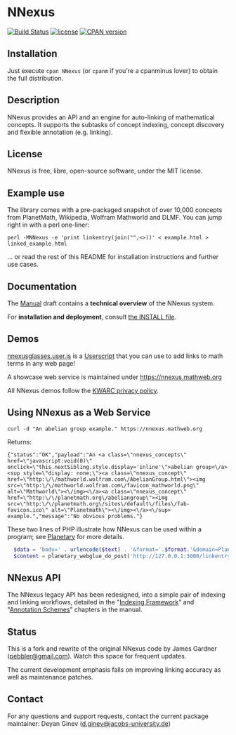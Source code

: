 # NNexus

[![Build Status](https://secure.travis-ci.org/dginev/nnexus.png?branch=master)](http://travis-ci.org/dginev/nnexus)
[![license](https://img.shields.io/badge/license-MIT-blue.svg)](https://raw.githubusercontent.com/dginev/nnexus/master/LICENSE)
[![CPAN version](https://badge.fury.io/pl/NNexus.svg)](https://badge.fury.io/pl/NNexus)

## Installation

Just execute ```cpan NNexus``` (or ```cpanm``` if you're a cpanminus lover) to obtain the full distribution.

## Description 

NNexus provides an API and an engine for auto-linking of mathematical concepts.
 It supports the subtasks of concept indexing, concept discovery and flexible annotation (e.g. linking).

## License

NNexus is free, libre, open-source software, under the MIT license.

## Example use

The library comes with a pre-packaged snapshot of over 10,000 concepts from PlanetMath,
 Wikipedia, Wolfram Mathworld and DLMF. You can jump right in with a perl one-liner:
 
```shell
perl -MNNexus -e 'print linkentry(join("",<>))' < example.html > linked_example.html
```

... or read the rest of this README for installation instructions and further use cases.

## Documentation

The [Manual](pod/Manual.pod) draft contains a **technical overview** of the NNexus system.

For **installation and deployment**, consult [the INSTALL file](INSTALL.md).

## Demos

[nnexusglasses.user.js](util/nnexusglasses.user.js) is a
[Userscript](http://userscripts.org/about/installing) that you can use
to add links to math terms in any web page!

A showcase web service is maintained under https://nnexus.mathweb.org

All NNexus demos follow the [KWARC privacy policy](https://privacy.kwarc.info/).

## Using NNexus as a Web Service

`curl -d "An abelian group example." https://nnexus.mathweb.org`

Returns:

```
{"status":"OK","payload":"An <a class=\"nnexus_concepts\" href=\"javascript:void(0)\" onclick=\"this.nextSibling.style.display='inline'\">abelian group<\/a><sup style=\"display: none;\"><a class=\"nnexus_concept\" href=\"http:\/\/mathworld.wolfram.com\/AbelianGroup.html\"><img src=\"http:\/\/mathworld.wolfram.com\/favicon_mathworld.png\" alt=\"Mathworld\"><\/img><\/a><a class=\"nnexus_concept\" href=\"http:\/\/planetmath.org\/abeliangroup\"><img src=\"http:\/\/planetmath.org\/sites\/default\/files\/fab-favicon.ico\" alt=\"Planetmath\"><\/img><\/a><\/sup> example.","message":"No obvious problems."}
```

These two lines of PHP illustrate how NNexus can be used within a program;
see [Planetary](https://github.com/KWARC/planetary) for more details.
```php
  $data = 'body=' . urlencode($text) . '&format='.$format.'&domain=Planetmath';
  $content = planetary_webglue_do_post('http://127.0.0.1:3000/linkentry',$data);
```
## NNexus API

The NNexus legacy API has been redesigned, into a simple pair of indexing and linking workflows,
 detailed in the "[Indexing Framework](pod/Manual.pod#indexing-framework)" and "[Annotation Schemes](pod/Manual.pod#annotation-schemes)" chapters in the manual.

## Status

This is a fork and rewrite of the original NNexus code by James Gardner (pebbler@gmail.com).  Watch this space for frequent updates.

The current development emphasis falls on improving linking accuracy as well as maintenance patches.

## Contact

For any questions and support requests, contact the current package maintainer:
Deyan Ginev (d.ginev@jacobs-university.de)
